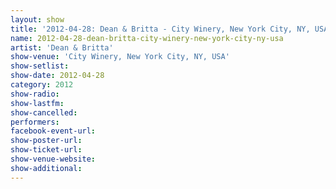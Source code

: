 ```yaml
---
layout: show
title: '2012-04-28: Dean & Britta - City Winery, New York City, NY, USA'
name: 2012-04-28-dean-britta-city-winery-new-york-city-ny-usa
artist: 'Dean & Britta'
show-venue: 'City Winery, New York City, NY, USA'
show-setlist: 
show-date: 2012-04-28
category: 2012
show-radio: 
show-lastfm: 
show-cancelled: 
performers: 
facebook-event-url: 
show-poster-url: 
show-ticket-url: 
show-venue-website: 
show-additional: 
---
```


